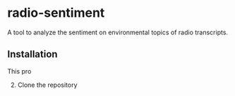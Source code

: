 # radio-sentiment

A tool to analyze the sentiment on environmental topics of radio transcripts.

## Installation

This pro

2. Clone the repository
